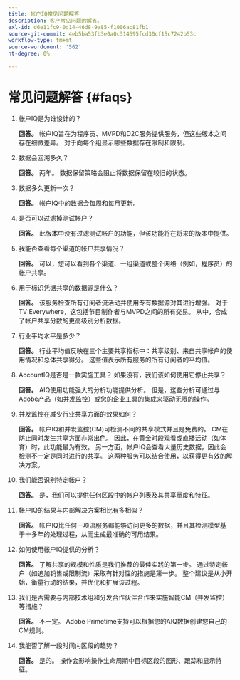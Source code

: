 ```yaml
---
title: 帐户IQ常见问题解答
description: 客户常见问题的解答。
exl-id: d6e11fc9-0d14-46d8-9a85-f1006ac81fb1
source-git-commit: 4eb5ba53fb3e0a0c314695fcd30cf15c7242b53c
workflow-type: tm+mt
source-wordcount: '562'
ht-degree: 0%

---
```


# 常见问题解答 {#faqs}

1. 帐户IQ是为谁设计的？

   **回答。** 帐户IQ旨在为程序员、MVPD和D2C服务提供服务，但这些版本之间存在细微差异。 对于向每个组显示哪些数据存在限制和限制。

1. 数据会回溯多久？

   **回答。** 两年。 数据保留策略会阻止将数据保留在较旧的状态。

1. 数据多久更新一次？

   **回答。** 帐户IQ中的数据会每周和每月更新。

1. 是否可以过滤掉测试帐户？

   **回答。** 此版本中没有过滤测试帐户的功能，但该功能将在将来的版本中提供。

1. 我能否查看每个渠道的帐户共享情况？ <!--shall we separate out this question for the persona of programmer?-->

   **回答。** 可以，您可以看到各个渠道、一组渠道或整个网络（例如，程序员）的帐户共享。

1. 用于标识凭据共享的数据源是什么？

   **回答。** 该服务检查所有订阅者流活动并使用专有数据源对其进行增强。 对于TV Everywhere，这包括节目制作者与MVPD之间的所有交易。 从中，合成了帐户共享分数的更高级别分析数据。

1. 行业平均水平是多少？

   **回答。** 行业平均值反映在三个主要共享指标中：共享级别、来自共享帐户的使用情况和总体共享得分。 这些值表示所有服务的所有订阅者的平均值。

1. AccountIQ是否是一款实施工具？ 如果没有，我们该如何使用它停止共享？

   **回答。** AIQ使用功能强大的分析功能提供分析。 但是，这些分析可通过与Adobe产品（如并发监控）或您的企业工具的集成来驱动无限的操作。

1. 并发监控在减少行业共享方面的效果如何？

   **回答。** 帐户IQ和并发监控(CM)可检测不同的共享模式并且是免费的。 CM在防止同时发生共享方面非常出色。 因此，在黄金时段观看或直播活动（如体育）时，此功能最为有效。 另一方面，帐户IQ会查看大量历史数据，因此会检测不一定是同时进行的共享。 这两种服务可以结合使用，以获得更有效的解决方案。

1. 我们能否识别特定帐户？

   **回答。** 是，我们可以提供任何区段中的帐户列表及其共享量度和特征。

1. 帐户IQ的结果与内部解决方案相比有多相似？

   **回答。** 帐户IQ比任何一项流服务都能够访问更多的数据，并且其检测模型基于十多年的处理过程，从而生成最准确的可用结果。

1. 如何使用帐户IQ提供的分析？

   **回答。** 了解共享的规模和性质是我们推荐的最佳实践的第一步。 通过特定帐户（如追加销售或限制流）采取有针对性的措施是第一步。 整个建议是从小开始，衡量行动的结果，并优化和扩展该过程。

1. 我们是否需要与内部技术组和分发合作伙伴合作来实施智能CM（并发监控）等措施？

   **回答。** 不一定。 Adobe Primetime支持可以根据您的AIQ数据创建您自己的CM规则。

1. 我能否了解一段时间内区段的趋势？

   **回答。** 是的。 操作会影响操作生命周期中目标区段的图形、跟踪和显示特征。

